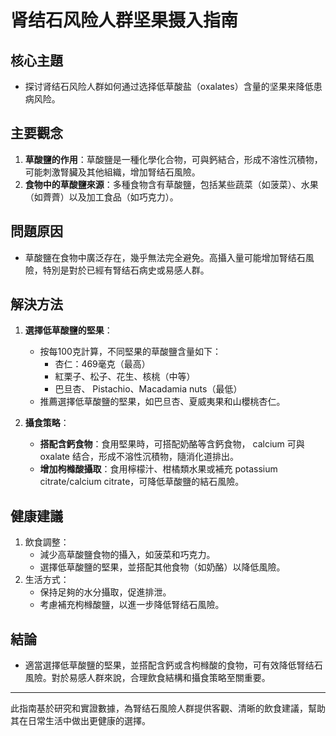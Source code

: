 # 肾结石风险人群坚果摄入指南

## 核心主題
- 探讨肾结石风险人群如何通过选择低草酸盐（oxalates）含量的坚果来降低患病风险。

## 主要觀念
1. **草酸鹽的作用**：草酸鹽是一種化學化合物，可與鈣結合，形成不溶性沉積物，可能刺激腎臟及其他組織，增加腎结石風險。
2. **食物中的草酸鹽來源**：多種食物含有草酸鹽，包括某些蔬菜（如菠菜）、水果（如薺薺）以及加工食品（如巧克力）。

## 問題原因
- 草酸鹽在食物中廣泛存在，幾乎無法完全避免。高攝入量可能增加腎结石風險，特別是對於已經有腎结石病史或易感人群。

## 解決方法
1. **選擇低草酸鹽的堅果**：
   - 按每100克計算，不同堅果的草酸鹽含量如下：
     - 杏仁：469毫克（最高）
     - 紅栗子、松子、花生、核桃（中等）
     - 巴旦杏、 Pistachio、Macadamia nuts（最低）
   - 推薦選擇低草酸鹽的堅果，如巴旦杏、夏威夷果和山櫻桃杏仁。

2. **攝食策略**：
   - **搭配含鈣食物**：食用堅果時，可搭配奶酪等含鈣食物， calcium 可與 oxalate 结合，形成不溶性沉積物，隨消化道排出。
   - **增加枸橼酸攝取**：食用檸檬汁、柑橘類水果或補充 potassium citrate/calcium citrate，可降低草酸鹽的結石風險。

## 健康建議
1. 飲食調整：
   - 減少高草酸鹽食物的攝入，如菠菜和巧克力。
   - 選擇低草酸鹽的堅果，並搭配其他食物（如奶酪）以降低風險。
2. 生活方式：
   - 保持足夠的水分攝取，促進排泄。
   - 考慮補充枸橼酸鹽，以進一步降低腎结石風險。

## 結論
- 適當選擇低草酸鹽的堅果，並搭配含鈣或含枸橼酸的食物，可有效降低腎结石風險。對於易感人群來說，合理飲食結構和攝食策略至關重要。

---

此指南基於研究和實證數據，為腎结石風險人群提供客觀、清晰的飲食建議，幫助其在日常生活中做出更健康的選擇。